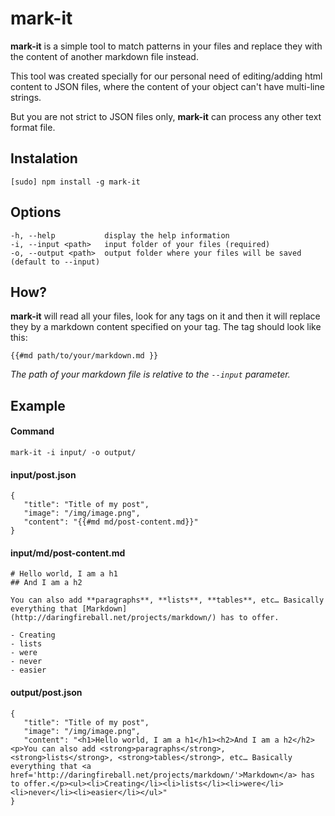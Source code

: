 # mark-it

**mark-it** is a simple tool to match patterns in your files and replace they with the content of another markdown file instead.

This tool was created specially for our personal need of editing/adding html content to JSON files, where the content of your object can't have multi-line strings.

But you are not strict to JSON files only, **mark-it** can process any other text format file.

## Instalation
```
[sudo] npm install -g mark-it
```

## Options

```
-h, --help           display the help information
-i, --input <path>   input folder of your files (required)
-o, --output <path>  output folder where your files will be saved (default to --input)
```

## How?
**mark-it** will read all your files, look for any tags on it and then it will replace they by a markdown content specified on your tag. The tag should look like this:

```
{{#md path/to/your/markdown.md }}
```
*The path of your markdown file is relative to the `--input` parameter.*


## Example

#### Command

```
mark-it -i input/ -o output/
```


#### input/post.json

```
{
   "title": "Title of my post",
   "image": "/img/image.png",
   "content": "{{#md md/post-content.md}}"
}
```

#### input/md/post-content.md

```
# Hello world, I am a h1
## And I am a h2

You can also add **paragraphs**, **lists**, **tables**, etc… Basically everything that [Markdown](http://daringfireball.net/projects/markdown/) has to offer.

- Creating
- lists
- were
- never
- easier
```

#### output/post.json

```
{
   "title": "Title of my post",
   "image": "/img/image.png",
   "content": "<h1>Hello world, I am a h1</h1><h2>And I am a h2</h2><p>You can also add <strong>paragraphs</strong>, <strong>lists</strong>, <strong>tables</strong>, etc… Basically everything that <a href='http://daringfireball.net/projects/markdown/'>Markdown</a> has to offer.</p><ul><li>Creating</li><li>lists</li><li>were</li><li>never</li><li>easier</li></ul>"
}
```
